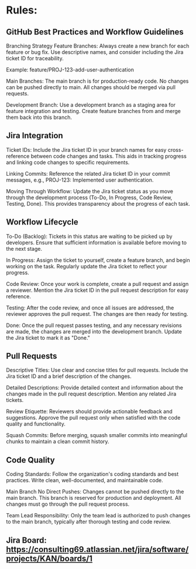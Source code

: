 # Rules:

## GitHub Best Practices and Workflow Guidelines
Branching Strategy
Feature Branches: Always create a new branch for each feature or bug fix. Use descriptive names, and consider including the Jira ticket ID for traceability.

Example: feature/PROJ-123-add-user-authentication

Main Branches: The main branch is for production-ready code. No changes can be pushed directly to main. All changes should be merged via pull requests.

Development Branch: Use a development branch as a staging area for feature integration and testing. Create feature branches from and merge them back into this branch.

## Jira Integration
Ticket IDs: Include the Jira ticket ID in your branch names for easy cross-reference between code changes and tasks. This aids in tracking progress and linking code changes to specific requirements.

Linking Commits: Reference the related Jira ticket ID in your commit messages, e.g., PROJ-123: Implemented user authentication.

Moving Through Workflow: Update the Jira ticket status as you move through the development process (To-Do, In Progress, Code Review, Testing, Done). This provides transparency about the progress of each task.

## Workflow Lifecycle
To-Do (Backlog): Tickets in this status are waiting to be picked up by developers. Ensure that sufficient information is available before moving to the next stage.

In Progress: Assign the ticket to yourself, create a feature branch, and begin working on the task. Regularly update the Jira ticket to reflect your progress.

Code Review: Once your work is complete, create a pull request and assign a reviewer. Mention the Jira ticket ID in the pull request description for easy reference.

Testing: After the code review, and once all issues are addressed, the reviewer approves the pull request. The changes are then ready for testing.

Done: Once the pull request passes testing, and any necessary revisions are made, the changes are merged into the development branch. Update the Jira ticket to mark it as "Done."

## Pull Requests
Descriptive Titles: Use clear and concise titles for pull requests. Include the Jira ticket ID and a brief description of the changes.

Detailed Descriptions: Provide detailed context and information about the changes made in the pull request description. Mention any related Jira tickets.

Review Etiquette: Reviewers should provide actionable feedback and suggestions. Approve the pull request only when satisfied with the code quality and functionality.

Squash Commits: Before merging, squash smaller commits into meaningful chunks to maintain a clean commit history.

## Code Quality
Coding Standards: Follow the organization's coding standards and best practices. Write clean, well-documented, and maintainable code.

Main Branch
No Direct Pushes: Changes cannot be pushed directly to the main branch. This branch is reserved for production and deployment. All changes must go through the pull request process.

Team Lead Responsibility: Only the team lead is authorized to push changes to the main branch, typically after thorough testing and code review.

## Jira Board: https://consulting69.atlassian.net/jira/software/projects/KAN/boards/1
